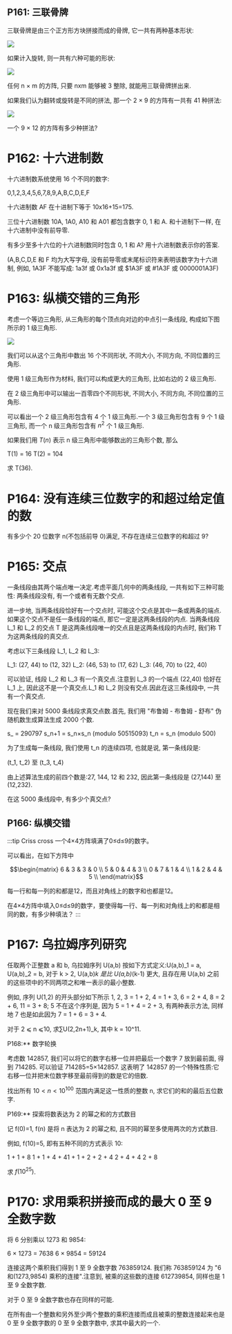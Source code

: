 
## P161: 三联骨牌

三联骨牌是由三个正方形方块拼接而成的骨牌, 它一共有两种基本形状:

![](https://projecteuler.net/project/images/p161_trio1.gif)

如果计入旋转, 则一共有六种可能的形状:

![](https://projecteuler.net/project/images/p161_trio3.gif)

任何 n × m 的方阵, 只要 nxm 能够被 3 整除, 就能用三联骨牌拼出来.


如果我们认为翻转或旋转是不同的拼法, 那一个 2 × 9 的方阵有一共有 41 种拼法:

![](https://projecteuler.net/project/images/p161_k9.gif)

一个 9 × 12 的方阵有多少种拼法?

# P162: 十六进制数

十六进制数系统使用 16 个不同的数字:


  0,1,2,3,4,5,6,7,8,9,A,B,C,D,E,F


十六进制数 AF 在十进制下等于 10x16+15=175.

三位十六进制数 10A, 1A0, A10 和 A01 都包含数字 0, 1 和 A.
和十进制下一样, 在十六进制中没有前导零.

有多少至多十六位的十六进制数同时包含 0, 1 和 A?
用十六进制数表示你的答案.

(A,B,C,D,E 和 F 均为大写字母, 没有前导零或末尾标识符来表明该数字为十六进制, 例如, 1A3F 不能写成: 1a3f 或 0x1a3f 或 $1A3F 或 #1A3F 或 0000001A3F)





# P163: 纵横交错的三角形

考虑一个等边三角形, 从三角形的每个顶点向对边的中点引一条线段, 构成如下图所示的 1 级三角形.

![](https://projecteuler.net/project/images/p163.gif)

我们可以从这个三角形中数出 16 个不同形状, 不同大小, 不同方向, 不同位置的三角形.

使用 1 级三角形作为材料, 我们可以构成更大的三角形, 比如右边的 2 级三角形.

在 2 级三角形中可以输出一百零四个不同形状, 不同大小, 不同方向, 不同位置的三角形.

可以看出一个 2 级三角形包含有 4 个 1 级三角形.一个 3 级三角形包含有 9 个 1 级三角形, 而一个 n 级三角形包含有 $n^2$ 个 1 级三角形.

如果我们用 $T(n)$ 表示 n 级三角形中能够数出的三角形个数, 那么

T(1) = 16
T(2) = 104

求 T(36).





# P164: 没有连续三位数字的和超过给定值的数

有多少个 20 位数字 n(不包括前导 0)满足, 不存在连续三位数字的和超过 9?




# P165: 交点

一条线段由其两个端点唯一决定.考虑平面几何中的两条线段, 一共有如下三种可能性:
两条线段没有, 有一个或者有无数个交点.

进一步地, 当两条线段恰好有一个交点时, 可能这个交点是其中一条或两条的端点.如果这个交点不是任一条线段的端点, 那它一定是这两条线段的内点.
当两条线段 L_1 和 L_2 的交点 T 是这两条线段唯一的交点且是这两条线段的内点时, 我们称 T 为这两条线段的真交点.

考虑以下三条线段 L_1, L_2 和 L_3:

L_1: (27, 44) to (12, 32)
L_2: (46, 53) to (17, 62)
L_3: (46, 70) to (22, 40)

可以验证, 线段 L_2 和 L_3 有一个真交点.注意到 L_3 的一个端点 (22,40) 恰好在 L_1 上, 因此这不是一个真交点.L_1 和 L_2 则没有交点.因此在这三条线段中, 一共有一个真交点.

现在我们来对 5000 条线段求真交点数.首先, 我们用 "布鲁姆 - 布鲁姆 - 舒布" 伪随机数生成算法生成 2000 个数.

s_ = 290797
s_n+1 = s_n×s_n (modulo 50515093)
t_n = s_n (modulo 500)

为了生成每一条线段, 我们使用 t_n 的连续四项, 也就是说, 第一条线段是:

(t_1, t_2) 至 (t_3, t_4)

由上述算法生成的前四个数是:27, 144, 12 和 232, 因此第一条线段是 (27,144) 至(12,232).

在这 5000 条线段中, 有多少个真交点?








## P166: 纵横交错

:::tip Criss cross
一个4×4方阵填满了0≤d≤9的数字。

可以看出，在如下方阵中

$$\begin{matrix}
6 & 3 & 3 & 0 \\
5 & 0 & 4 & 3 \\
0 & 7 & 1 & 4 \\
1 & 2 & 4 & 5 \\
\end{matrix}$$

每一行和每一列的和都是12，而且对角线上的数字和也都是12。

在4×4方阵中填入0≤d≤9的数字，要使得每一行、每一列和对角线上的和都是相同的数，有多少种填法？
:::









# P167: 乌拉姆序列研究

任取两个正整数 a 和 b, 乌拉姆序列 U(a,b) 按如下方式定义:U(a,b)_1 = a, U(a,b)_2 = b, 对于 k > 2, U(a,b)_k 是比 U(a,b)_(k-1) 更大, 且存在用 U(a,b) 之前的这些项中的不同两项之和唯一表示的最小整数.

例如, 序列 U(1,2) 的开头部分如下所示
1, 2, 3 = 1 + 2, 4 = 1 + 3, 6 = 2 + 4, 8 = 2 + 6, 11 = 3 + 8;
5 不在这个序列是, 因为 5 = 1 + 4 = 2 + 3, 有两种表示方法, 同样地 7 也是如此因为 7 = 1 + 6 = 3 + 4.

对于 2 ⩽ n ⩽10, 求∑U(2,2n+1)_k, 其中 k = 10^11.





P168:** 数字轮换

考虑数 142857, 我们可以将它的数字右移一位并把最后一个数字 7 放到最前面, 得到 714285.
可以验证 714285=5×142857.
这表明了 142857 的一个特殊性质:它右移一位并把末位数字移至最前得到的数是它的倍数.

找出所有 $10 < n < 10^100$ 范围内满足这一性质的整数 n, 求它们的和的最后五位数字.







P169:** 探索将数表达为 2 的幂之和的方式数目

记 f(0)=1, f(n) 是将 n 表达为 2 的幂之和, 且不同的幂至多使用两次的方式数目.

例如, f(10)=5, 即有五种不同的方式表示 10:

1 + 1 + 8
1 + 1 + 4 + 41 + 1 + 2 + 2 + 4
2 + 4 + 4
2 + 8

求 $f(10^25)$.





# P170: 求用乘积拼接而成的最大 0 至 9 全数字数

将 6 分别乘以 1273 和 9854:

6 × 1273 = 7638
6 × 9854 = 59124

连接这两个乘积我们得到 1 至 9 全数字数 763859124. 我们称 763859124 为 "6 和(1273,9854) 乘积的连接".注意到, 被乘的这些数的连接 612739854, 同样也是 1 至 9 全数字数.

对于 0 至 9 全数字数也存在同样的可能.

在所有由一个整数和另外至少两个整数的乘积连接而成且被乘的整数连接起来也是 0 至 9 全数字数的 0 至 9 全数字数中, 求其中最大的一个.

